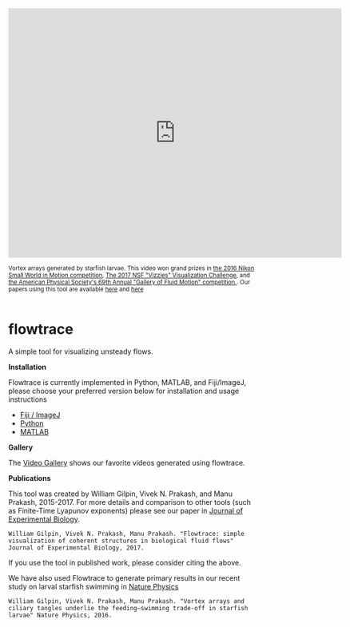 
<iframe src="https://player.vimeo.com/video/192180842?title=0&byline=0&portrait=0" width="667" height="500" frameborder="0" webkitallowfullscreen mozallowfullscreen allowfullscreen></iframe> 

<sub>Vortex arrays generated by starfish larvae. This video won grand prizes in [the 2016 Nikon Small World in Motion competition](http://www.nikonsmallworld.com/news/article/water-patterns-of-starfish-larva-wins-nikon-swim), [The 2017 NSF "Vizzies" Visualization Challenge](https://www.nsf.gov/news/special_reports/scivis//winners_2017.jsp), and [the American Physical Society's 69th Annual "Gallery of Fluid Motion" competition.](https://gfm.aps.org/meetings/dfd-2016/57d648ebb8ac3117910005f9). Our papers using this tool are available [here](https://doi.org/10.1101/086140) and [here](http://dx.doi.org/10.1038/nphys3981)</sub>
<br><br>


<!-- <iframe src="https://player.vimeo.com/video/144166179?title=0&byline=0&portrait=0" width="500" height="500" frameborder="0" webkitallowfullscreen mozallowfullscreen allowfullscreen></iframe> 

<sub>The feeding current of *Stentor sp.*, collected from a pond and processed using flowtrace. The current captures many large particles, but many small, swimming algae and protists are able to escape. Video shown at 8x true speed.</sub> -->

# flowtrace

A simple tool for visualizing unsteady flows.

**Installation**

Flowtrace is currently implemented in Python, MATLAB, and Fiji/ImageJ, please choose your preferred version below for installation and usage instructions

+ [Fiji / ImageJ](flowtrace_imagej.html)
+ [Python](flowtrace_python.html)
+ [MATLAB](flowtrace_matlab.html)

**Gallery**

The [Video Gallery](gallery.html) shows our favorite videos generated using flowtrace.

**Publications**

This tool was created by William Gilpin, Vivek N. Prakash, and Manu Prakash, 2015-2017. For more details and comparison to other tools (such as Finite-Time Lyapunov exponents) please see our paper in [Journal of Experimental Biology](https://doi.org/10.1101/086140).

	William Gilpin, Vivek N. Prakash, Manu Prakash. "Flowtrace: simple visualization of coherent structures in biological fluid flows" Journal of Experimental Biology, 2017.

If you use the tool in published work, please consider citing the above.

We have also used Flowtrace to generate primary results in our recent study on larval starfish swimming in [Nature Physics]( http://dx.doi.org/10.1038/nphys3981)

	William Gilpin, Vivek N. Prakash, Manu Prakash. "Vortex arrays and ciliary tangles underlie the feeding–swimming trade-off in starfish larvae" Nature Physics, 2016.



<script>
  (function(i,s,o,g,r,a,m){i['GoogleAnalyticsObject']=r;i[r]=i[r]||function(){
  (i[r].q=i[r].q||[]).push(arguments)},i[r].l=1*new Date();a=s.createElement(o),
  m=s.getElementsByTagName(o)[0];a.async=1;a.src=g;m.parentNode.insertBefore(a,m)
  })(window,document,'script','//www.google-analytics.com/analytics.js','ga');

  ga('create', 'UA-52823035-4', 'auto');
  ga('send', 'pageview');

</script>
